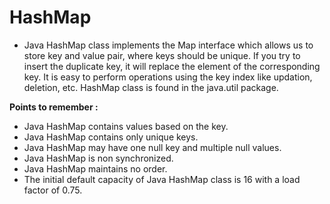 **HashMap**
===========
  * Java HashMap class implements the Map interface which allows us to store key and value pair, where keys should be unique. If you try to insert the duplicate key, it will replace the element of the corresponding key. It is easy to perform operations using the key index like updation, deletion, etc. HashMap class is found in the java.util package.

**Points to remember :**
  * Java HashMap contains values based on the key.
  * Java HashMap contains only unique keys.
  * Java HashMap may have one null key and multiple null values.
  * Java HashMap is non synchronized.
  * Java HashMap maintains no order.
  * The initial default capacity of Java HashMap class is 16 with a load factor of 0.75.


